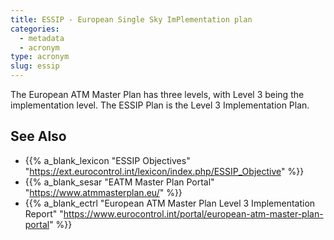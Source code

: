 ```yaml
---
title: ESSIP - European Single Sky ImPlementation plan
categories:
  - metadata
  - acronym
type: acronym
slug: essip
---
```


The European ATM Master Plan has three levels, with Level 3 being
the implementation level.
The ESSIP Plan is the Level 3 Implementation Plan.

## See Also

* {{% a_blank_lexicon "ESSIP Objectives" "https://ext.eurocontrol.int/lexicon/index.php/ESSIP_Objective" %}}
* {{% a_blank_sesar "EATM Master Plan Portal" "https://www.atmmasterplan.eu/" %}}
* {{% a_blank_ectrl "European ATM Master Plan Level 3 Implementation Report" "https://www.eurocontrol.int/portal/european-atm-master-plan-portal" %}}
